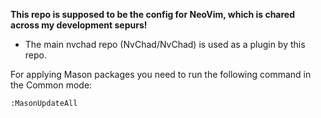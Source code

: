 **This repo is supposed to be the config for NeoVim, which is chared across my development sepurs!**

- The main nvchad repo (NvChad/NvChad) is used as a plugin by this repo.

For applying Mason packages you need to run the following command in the Common mode:

```
:MasonUpdateAll
```
